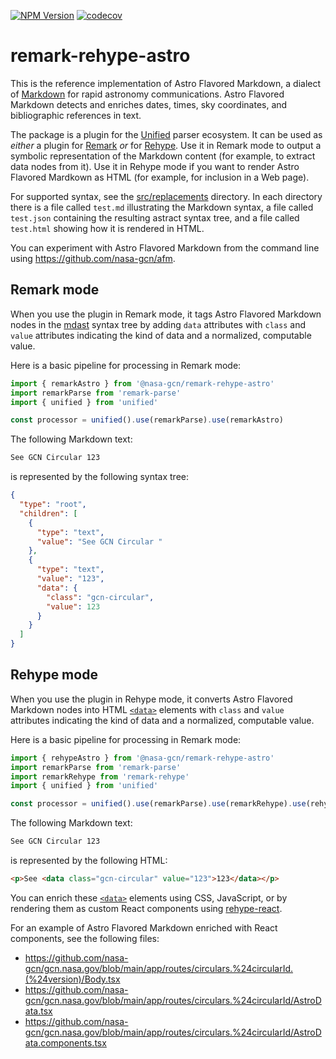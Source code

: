 [![NPM Version](https://img.shields.io/npm/v/%40nasa-gcn%2Fremark-rehype-astro)](https://www.npmjs.com/package/@nasa-gcn/remark-rehype-astro)
[![codecov](https://codecov.io/gh/nasa-gcn/remark-rehype-astro/branch/main/graph/badge.svg?token=3ID7X7XNNQ)](https://codecov.io/gh/nasa-gcn/remark-rehype-astro)

# remark-rehype-astro

This is the reference implementation of Astro Flavored Markdown, a dialect of [Markdown](https://www.markdownguide.org) for rapid astronomy communications. Astro Flavored Markdown detects and enriches dates, times, sky coordinates, and bibliographic references in text.

The package is a plugin for the [Unified](https://unifiedjs.com) parser ecosystem. It can be used as _either_ a plugin for [Remark](https://github.com/remarkjs/remark) _or_ for [Rehype](https://github.com/rehypejs/rehype). Use it in Remark mode to output a symbolic representation of the Markdown content (for example, to extract data nodes from it). Use it in Rehype mode if you want to render Astro Flavored Mardkown as HTML (for example, for inclusion in a Web page).

For supported syntax, see the [src/replacements](src/replacements) directory. In each directory there is a file called `test.md` illustrating the Markdown syntax, a file called `test.json` containing the resulting astract syntax tree, and a file called `test.html` showing how it is rendered in HTML.

You can experiment with Astro Flavored Markdown from the command line using https://github.com/nasa-gcn/afm.

## Remark mode

When you use the plugin in Remark mode, it tags Astro Flavored Markdown nodes in the [mdast](https://github.com/syntax-tree/mdast) syntax tree by adding `data` attributes with `class` and `value` attributes indicating the kind of data and a normalized, computable value.

Here is a basic pipeline for processing in Remark mode:

```mjs
import { remarkAstro } from '@nasa-gcn/remark-rehype-astro'
import remarkParse from 'remark-parse'
import { unified } from 'unified'

const processor = unified().use(remarkParse).use(remarkAstro)
```

The following Markdown text:

```md
See GCN Circular 123
```

is represented by the following syntax tree:

```json
{
  "type": "root",
  "children": [
    {
      "type": "text",
      "value": "See GCN Circular "
    },
    {
      "type": "text",
      "value": "123",
      "data": {
        "class": "gcn-circular",
        "value": 123
      }
    }
  ]
}
```

## Rehype mode

When you use the plugin in Rehype mode, it converts Astro Flavored Markdown nodes into HTML [`<data>`](https://developer.mozilla.org/en-US/docs/Learn/HTML/Howto/Use_data_attributes) elements with `class` and `value` attributes indicating the kind of data and a normalized, computable value.

Here is a basic pipeline for processing in Remark mode:

```mjs
import { rehypeAstro } from '@nasa-gcn/remark-rehype-astro'
import remarkParse from 'remark-parse'
import remarkRehype from 'remark-rehype'
import { unified } from 'unified'

const processor = unified().use(remarkParse).use(remarkRehype).use(rehypeAstro)
```

The following Markdown text:

```md
See GCN Circular 123
```

is represented by the following HTML:

```html
<p>See <data class="gcn-circular" value="123">123</data></p>
```

You can enrich these [`<data>`](https://developer.mozilla.org/en-US/docs/Learn/HTML/Howto/Use_data_attributes) elements using CSS, JavaScript, or by rendering them as custom React components using [rehype-react](https://github.com/rehypejs/rehype-react).

For an example of Astro Flavored Markdown enriched with React components, see the following files:

- https://github.com/nasa-gcn/gcn.nasa.gov/blob/main/app/routes/circulars.%24circularId.(%24version)/Body.tsx
- https://github.com/nasa-gcn/gcn.nasa.gov/blob/main/app/routes/circulars.%24circularId/AstroData.tsx
- https://github.com/nasa-gcn/gcn.nasa.gov/blob/main/app/routes/circulars.%24circularId/AstroData.components.tsx
